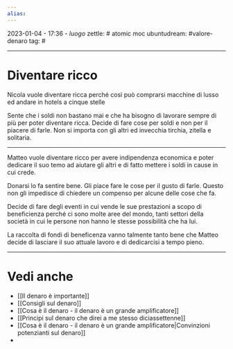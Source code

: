 ```yaml
---
alias: 
---
```

2023-01-04 - 17:36 - *luogo*
zettle: # atomic moc
ubuntudream: #valore-denaro 
tag: #

---
# Diventare ricco
Nicola vuole diventare ricca perché così può comprarsi macchine di lusso ed andare in hotels a cinque stelle

Sente che i soldi non bastano mai e che ha bisogno di lavorare sempre di più per poter diventare ricca.
Decide di fare cose per soldi e non per il piacere di farle.
Non si importa con gli altri ed invecchia tirchia, zitella e solitaria.

---
Matteo vuole diventare ricco per avere indipendenza economica e poter dedicare il suo temo ad aiutare gli altri e di fatto mettere i soldi in cause in cui crede.

Donarsi lo fa sentire bene. Gli piace fare le cose per il gusto di farle. Questo non gli impedisce di chiedere un compenso per alcune delle cose che fa.

Decide di fare degli eventi in cui vende le sue prestazioni a scopo di beneficienza perché ci sono molte aree del mondo, tanti settori della società in cui le persone non hanno le stesse possibilità che ha lui.

La raccolta di fondi di beneficenza vanno talmente tanto bene che Matteo decide di lasciare il suo attuale lavoro e di dedicarcisi a tempo pieno.



---
# Vedi anche
- [[Il denaro è importante]]
- [[Consigli sul denaro]]
- [[Cosa è il denaro - il denaro è un grande amplificatore]]
- [[Principi sul denaro che direi a me stesso diciassettenne]]
- [[Cosa è il denaro - il denaro è un grande amplificatore|Convinzioni potenzianti sul denaro]]
- 